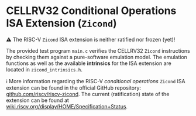 # CELLRV32 Conditional Operations ISA Extension (`Zicond`)

:warning: The RISC-V `Zicond` ISA extension is neither ratified nor frozen (yet)!

The provided test program `main.c` verifies the CELLRV32 `Zicond` instructions by checking them
against a pure-software emulation model. The emulation functions as well as the available **intrinsics**
for the ISA extension are located in `zicond_intrinsics.h`.

:information_source: More information regarding the RISC-V _conditional operations_ `Zicond` ISA extension can be
found in the official GitHub repository: [github.com/riscv/riscv-zicond](https://github.com/riscv/riscv-zicond).
The current (ratification) state of the extension can be found at
[wiki.riscv.org/display/HOME/Specification+Status](https://wiki.riscv.org/display/HOME/Specification+Status).
